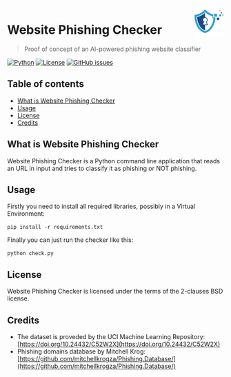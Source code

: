<a href="https://www.bernardi.cloud/">
    <img src=".readme-files/logo-72.png" alt="Website Phishing Checker" title="Website Phishing Checker" align="right" height="72" />
</a>

# Website Phishing Checker
> Proof of concept of an AI-powered phishing website classifier

[![Python](https://img.shields.io/badge/python-v3.7+-blue.svg)](https://www.python.org)
[![License](https://img.shields.io/badge/License-BSD_2--Clause-orange.svg)](https://opensource.org/licenses/BSD-2-Clause)
[![GitHub issues](https://img.shields.io/github/issues/pbswengineering/website_phishing_checker.svg)](https://github.com/pbswengineering/website_phishing_checker/issues)

## Table of contents

- [What is Website Phishing Checker](#what-is-website-phishing-checker)
- [Usage](#usage)
- [License](#license)
- [Credits](#credits)

## What is Website Phishing Checker

Website Phishing Checker is a Python command line application that reads an URL in input and tries to classify it as phishing or NOT phishing.

## Usage

Firstly you need to install all required libraries, possibly in a Virtual Environment:

    pip install -r requirements.txt

Finally you can just run the checker like this:

    python check.py

## License

Website Phishing Checker is licensed under the terms of the 2-clauses BSD license.

## Credits

  - The dataset is proveded by the UCI Machine Learning Repository: [https://doi.org/10.24432/C52W2X](https://doi.org/10.24432/C52W2X)
  - Phishing domains database by Mitchell Krog: [https://github.com/mitchellkrogza/Phishing.Database/](https://github.com/mitchellkrogza/Phishing.Database/)
